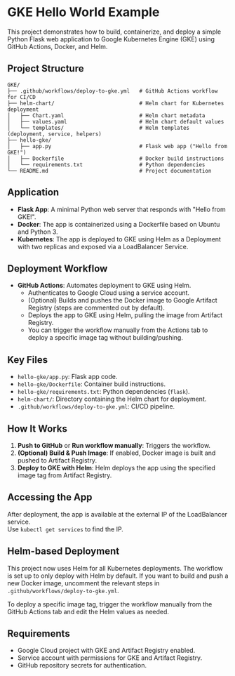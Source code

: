 
# GKE Hello World Example

This project demonstrates how to build, containerize, and deploy a simple Python Flask web application to Google Kubernetes Engine (GKE) using GitHub Actions, Docker, and Helm.

## Project Structure

```
GKE/
├── .github/workflows/deploy-to-gke.yml   # GitHub Actions workflow for CI/CD
├── helm-chart/                           # Helm chart for Kubernetes deployment
│   ├── Chart.yaml                        # Helm chart metadata
│   ├── values.yaml                       # Helm chart default values
│   └── templates/                        # Helm templates (deployment, service, helpers)
├── hello-gke/
│   ├── app.py                            # Flask web app ("Hello from GKE!")
│   ├── Dockerfile                        # Docker build instructions
│   └── requirements.txt                  # Python dependencies
└── README.md                             # Project documentation
```

## Application

- **Flask App**: A minimal Python web server that responds with "Hello from GKE!".
- **Docker**: The app is containerized using a Dockerfile based on Ubuntu and Python 3.
- **Kubernetes**: The app is deployed to GKE using Helm as a Deployment with two replicas and exposed via a LoadBalancer Service.

## Deployment Workflow

- **GitHub Actions**: Automates deployment to GKE using Helm.
	- Authenticates to Google Cloud using a service account.
	- (Optional) Builds and pushes the Docker image to Google Artifact Registry (steps are commented out by default).
	- Deploys the app to GKE using Helm, pulling the image from Artifact Registry.
	- You can trigger the workflow manually from the Actions tab to deploy a specific image tag without building/pushing.

## Key Files

- `hello-gke/app.py`: Flask app code.
- `hello-gke/Dockerfile`: Container build instructions.
- `hello-gke/requirements.txt`: Python dependencies (`flask`).
- `helm-chart/`: Directory containing the Helm chart for deployment.
- `.github/workflows/deploy-to-gke.yml`: CI/CD pipeline.

## How It Works

1. **Push to GitHub** or **Run workflow manually**: Triggers the workflow.
2. **(Optional) Build & Push Image**: If enabled, Docker image is built and pushed to Artifact Registry.
3. **Deploy to GKE with Helm**: Helm deploys the app using the specified image tag from Artifact Registry.

## Accessing the App

After deployment, the app is available at the external IP of the LoadBalancer service.  
Use `kubectl get services` to find the IP.

## Helm-based Deployment

This project now uses Helm for all Kubernetes deployments. The workflow is set up to only deploy with Helm by default. If you want to build and push a new Docker image, uncomment the relevant steps in `.github/workflows/deploy-to-gke.yml`.

To deploy a specific image tag, trigger the workflow manually from the GitHub Actions tab and edit the Helm values as needed.

## Requirements

- Google Cloud project with GKE and Artifact Registry enabled.
- Service account with permissions for GKE and Artifact Registry.
- GitHub repository secrets for authentication.
